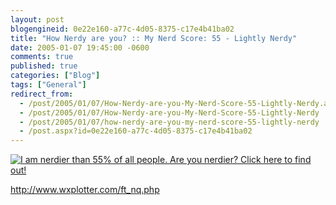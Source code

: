 ```yaml
---
layout: post
blogengineid: 0e22e160-a77c-4d05-8375-c17e4b41ba02
title: "How Nerdy are you? :: My Nerd Score: 55 - Lightly Nerdy"
date: 2005-01-07 19:45:00 -0600
comments: true
published: true
categories: ["Blog"]
tags: ["General"]
redirect_from: 
  - /post/2005/01/07/How-Nerdy-are-you-My-Nerd-Score-55-Lightly-Nerdy.aspx
  - /post/2005/01/07/How-Nerdy-are-you-My-Nerd-Score-55-Lightly-Nerdy
  - /post/2005/01/07/how-nerdy-are-you-my-nerd-score-55-lightly-nerdy
  - /post.aspx?id=0e22e160-a77c-4d05-8375-c17e4b41ba02
---
```


<A href="http://www.wxplotter.com/ft_nq.php"><IMG alt="I am nerdier than 55% of all people. Are you nerdier? Click here to find out!" src="http://www.wxplotter.com/images/ft/nq.php?val=8666"></A>

 <A href="http://www.wxplotter.com/ft_nq.php">http://www.wxplotter.com/ft_nq.php</A>
